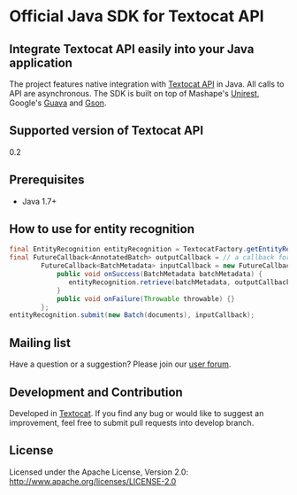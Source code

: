 Official Java SDK for Textocat API
==================================

Integrate Textocat API easily into your Java application
--------------------------------------------------------
The project features native integration with [Textocat API](http://docs.textocat.com) in Java. All calls to API are asynchronous. The SDK is built on top of Mashape's [Unirest](http://unirest.io), Google's [Guava](https://github.com/google/guava) and [Gson](https://github.com/google/gson).

Supported version of Textocat API
---------------------------------
0.2


Prerequisites
----------------------
* Java 1.7+

How to use for entity recognition
---------------------------------
```java
final EntityRecognition entityRecognition = TextocatFactory.getEntityRecognitionInstance("<YOUR_AUTH_TOKEN>");
final FutureCallback<AnnotatedBatch> outputCallback = // a callback for dealing with annotated documents ...
        FutureCallback<BatchMetadata> inputCallback = new FutureCallback<BatchMetadata>() {
            public void onSuccess(BatchMetadata batchMetadata) {
               entityRecognition.retrieve(batchMetadata, outputCallback);
            }
            public void onFailure(Throwable throwable) {}
        };
entityRecognition.submit(new Batch(documents), inputCallback);
```


Mailing list
------------

Have a question or a suggestion? Please join our [user forum](http://feedback.textocat.com).

Development and Contribution
----------------------------

Developed in [Textocat](https://github.com/textocat). If you find any bug or would like to suggest an improvement, feel free to submit pull requests into develop branch.


License
---------------------

Licensed under the Apache License, Version 2.0: http://www.apache.org/licenses/LICENSE-2.0
